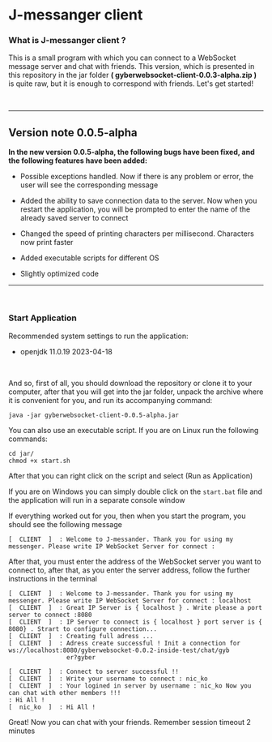 #  J-messanger client 

### What is J-messanger client ?

This is a small program with which you can connect to a WebSocket message server and chat with friends. This version, which is presented in this repository in the jar folder **( gyberwebsocket-client-0.0.3-alpha.zip )** is quite raw, but it is enough to correspond with friends. Let's get started!

<br>

---
## Version note 0.0.5-alpha

**In the new version 0.0.5-alpha, the following bugs have been fixed, and the following features have been added:**

- Possible exceptions handled. Now if there is any problem or error, the user will see the corresponding message

- Added the ability to save connection data to the server. Now when you restart the application, you will be prompted to enter the name of the already saved server to connect
- Changed the speed of printing characters per millisecond. Characters now print faster
- Added executable scripts for different OS
- Slightly optimized code

---

<br>

### Start Application 

Recommended system settings to run the application:

- openjdk 11.0.19 2023-04-18

<br>


And so, first of all, you should download the repository or clone it to your computer, after that you will get into the jar folder, unpack the archive where it is convenient for you, and run its accompanying command: 

```
java -jar gyberwebsocket-client-0.0.5-alpha.jar

```

You can also use an executable script. If you are on Linux run the following commands:

```
cd jar/
chmod +x start.sh

```
After that you can right click on the script and select (Run as Application)

If you are on Windows you can simply double click on the `start.bat` file and the application will run in a separate console window

If everything worked out for you, then when you start the program, you should see the following message

```
[  CLIENT  ]  : Welcome to J-messander. Thank you for using my messenger. Please write IP WebSocket Server for connect :

```

After that, you must enter the address of the WebSocket server you want to connect to, after that, as you enter the server address, follow the further instructions in the terminal

```
[  CLIENT  ]  : Welcome to J-messander. Thank you for using my messenger. Please write IP WebSocket Server for connect : localhost
[  CLIENT  ]  : Great IP Server is { localhost } . Write please a port server to connect :8080
[  CLIENT  ]  : IP Server to connect is { localhost } port server is { 8080} . Strart to configure connection...
[  CLIENT  ]  : Creating full adress ...
[  CLIENT  ]  : Adress create successful ! Init a connection for ws://localhost:8080/gyberwebsocket-0.0.2-inside-test/chat/gyb
                er?gyber

[  CLIENT  ]  : Connect to server successful !!
[  CLIENT  ]  : Write your username to connect : nic_ko
[  CLIENT  ]  : Your logined in server by username : nic_ko Now you can chat with other members !!!
: Hi All !
[  nic_ko  ]  : Hi All !

```

Great! Now you can chat with your friends. Remember session timeout 2 minutes
